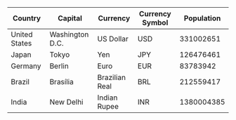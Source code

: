 |Country|Capital|Currency|Currency Symbol|Population|
|---|---|---|---|---|
|United States|Washington D.C.|US Dollar|USD|331002651
Japan|Tokyo|Yen|JPY|126476461
Germany|Berlin|Euro|EUR|83783942
Brazil|Brasília|Brazilian Real|BRL|212559417
India|New Delhi|Indian Rupee|INR|1380004385